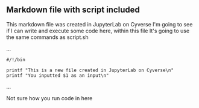 ## Markdown file with script included
This markdown file was created in JupyterLab on Cyverse
I'm going to see if I can write and execute some code here, within this file
It's going to use the same commands as script.sh 

...

	#/!/bin

	printf "This is a new file created in JupyterLab on Cyverse\n"
	printf "You inputted $1 as an input\n"

...

Not sure how you run code in here
